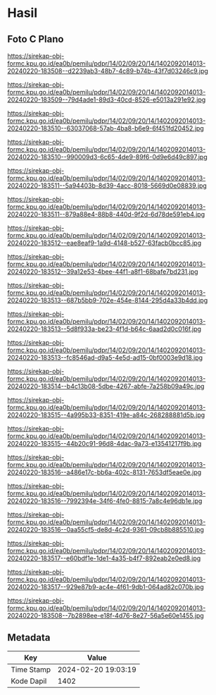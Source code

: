 # Hasil

## Foto C Plano

https://sirekap-obj-formc.kpu.go.id/ea0b/pemilu/pdpr/14/02/09/20/14/1402092014013-20240220-183508--d2239ab3-48b7-4c89-b74b-43f7d03246c9.jpg

https://sirekap-obj-formc.kpu.go.id/ea0b/pemilu/pdpr/14/02/09/20/14/1402092014013-20240220-183509--79d4ade1-89d3-40cd-8526-e5013a291e92.jpg

https://sirekap-obj-formc.kpu.go.id/ea0b/pemilu/pdpr/14/02/09/20/14/1402092014013-20240220-183510--63037068-57ab-4ba8-b6e9-6f451fd20452.jpg

https://sirekap-obj-formc.kpu.go.id/ea0b/pemilu/pdpr/14/02/09/20/14/1402092014013-20240220-183510--990009d3-6c65-4de9-89f6-0d9e6d49c897.jpg

https://sirekap-obj-formc.kpu.go.id/ea0b/pemilu/pdpr/14/02/09/20/14/1402092014013-20240220-183511--5a94403b-8d39-4acc-8018-5669d0e08839.jpg

https://sirekap-obj-formc.kpu.go.id/ea0b/pemilu/pdpr/14/02/09/20/14/1402092014013-20240220-183511--879a88e4-88b8-440d-9f2d-6d78de591eb4.jpg

https://sirekap-obj-formc.kpu.go.id/ea0b/pemilu/pdpr/14/02/09/20/14/1402092014013-20240220-183512--eae8eaf9-1a9d-4148-b527-63facb0bcc85.jpg

https://sirekap-obj-formc.kpu.go.id/ea0b/pemilu/pdpr/14/02/09/20/14/1402092014013-20240220-183512--39a12e53-4bee-44f1-a8f1-68bafe7bd231.jpg

https://sirekap-obj-formc.kpu.go.id/ea0b/pemilu/pdpr/14/02/09/20/14/1402092014013-20240220-183513--687b5bb9-702e-454e-8144-295d4a33b4dd.jpg

https://sirekap-obj-formc.kpu.go.id/ea0b/pemilu/pdpr/14/02/09/20/14/1402092014013-20240220-183513--5d8f933a-be23-4f1d-b64c-6aad2d0c016f.jpg

https://sirekap-obj-formc.kpu.go.id/ea0b/pemilu/pdpr/14/02/09/20/14/1402092014013-20240220-183513--fc8546ad-d9a5-4e5d-ad15-0bf0003e9d18.jpg

https://sirekap-obj-formc.kpu.go.id/ea0b/pemilu/pdpr/14/02/09/20/14/1402092014013-20240220-183514--b4c13b08-5dbe-4267-abfe-7a258b09a49c.jpg

https://sirekap-obj-formc.kpu.go.id/ea0b/pemilu/pdpr/14/02/09/20/14/1402092014013-20240220-183515--4a995b33-8351-419e-a84c-268288881d5b.jpg

https://sirekap-obj-formc.kpu.go.id/ea0b/pemilu/pdpr/14/02/09/20/14/1402092014013-20240220-183515--44b20c91-96d8-4dac-9a73-e13541217f9b.jpg

https://sirekap-obj-formc.kpu.go.id/ea0b/pemilu/pdpr/14/02/09/20/14/1402092014013-20240220-183516--a486e17c-bb6a-402c-8131-7653df5eae0e.jpg

https://sirekap-obj-formc.kpu.go.id/ea0b/pemilu/pdpr/14/02/09/20/14/1402092014013-20240220-183516--7992394e-34f6-4fe0-8815-7a8c4e96db1e.jpg

https://sirekap-obj-formc.kpu.go.id/ea0b/pemilu/pdpr/14/02/09/20/14/1402092014013-20240220-183516--0aa55cf5-de8d-4c2d-9361-09cb8b885510.jpg

https://sirekap-obj-formc.kpu.go.id/ea0b/pemilu/pdpr/14/02/09/20/14/1402092014013-20240220-183517--e60bdf1e-1de1-4a35-b4f7-892eab2e0ed8.jpg

https://sirekap-obj-formc.kpu.go.id/ea0b/pemilu/pdpr/14/02/09/20/14/1402092014013-20240220-183517--929e87b9-ac4e-4f61-9db1-064ad82c070b.jpg

https://sirekap-obj-formc.kpu.go.id/ea0b/pemilu/pdpr/14/02/09/20/14/1402092014013-20240220-183508--7b2898ee-e18f-4d76-8e27-56a5e60e1455.jpg


## Metadata

| Key        | Value               |
| ---------- | ------------------- |
| Time Stamp | 2024-02-20 19:03:19 |
| Kode Dapil | 1402                |



